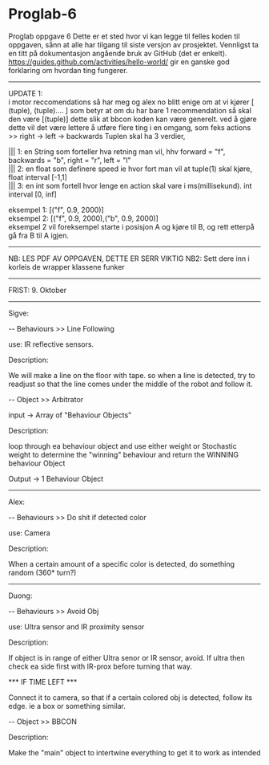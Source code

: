 # Proglab-6
Proglab oppgave 6 
Dette er et sted hvor vi kan legge til felles koden til oppgaven, sånn at alle har tilgang til siste versjon av prosjektet. Vennligst ta en titt på dokumentasjon angående bruk av GitHub (det er enkelt). https://guides.github.com/activities/hello-world/ gir en ganske god forklaring om hvordan ting fungerer.

-----------------------------------------------------------------------------------------

UPDATE 1:      
i motor reccomendations så har meg og alex no blitt enige om at vi kjører [ (tuple), (tuple).... ] som betyr at om du har bare 1 recommendation så skal den være [(tuple)] dette slik at bbcon koden kan være generelt. ved å gjøre dette vil det være lettere å utføre flere ting i en omgang, som feks actions >> right -> left -> backwards
Tuplen skal ha 3 verdier,  

||| 1: en String som forteller hva retning man vil, hhv forward = "f", backwards = "b", right = "r", left = "l"         
||| 2: en float som definere speed ie hvor fort man vil at tuple(1) skal kjøre, float interval [-1,1]  
||| 3: en int som fortell hvor lenge en action skal vare i ms(millisekund). int interval [0, inf]

eksempel 1: [("f", 0.9, 2000)]         
eksempel 2: [("f", 0.9, 2000),("b", 0.9, 2000)]          
eksempel 2 vil foreksempel starte i posisjon A og kjøre til B, og rett etterpå gå fra B til A igjen.

-----------------------------------------------------------------------------------------
NB: LES PDF AV OPPGAVEN, DETTE ER SERR VIKTIG
NB2: Sett dere inn i korleis de wrapper klassene funker

*******

FRIST:   9. Oktober

*******

Sigve:

-- Behaviours >> Line Following

use: IR reflective sensors.

Description:

We will make a line on the floor with tape. so when a line is detected, try to readjust
so that the line comes under the middle of the robot and follow it.


-- Object >> Arbitrator

input -> Array of "Behaviour Objects"

Description:

loop through ea behaviour object and use either weight or Stochastic weight to determine
the "winning" behaviour and return the WINNING behaviour Object

Output -> 1 Behaviour Object

----------------------------------------------------------------------------------------

Alex:

-- Behaviours >> Do shit if detected color

use: Camera

Description:

When a certain amount of a specific color is detected, do something random (360* turn?)

---------------------------------------------------------------------------------------

Duong:

-- Behaviours >> Avoid Obj

use: Ultra sensor and IR proximity sensor

Description:

If object is in range of either Ultra senor or IR sensor, avoid. If ultra then check ea
side first with IR-prox before turning that way.

*** IF TIME LEFT ***

Connect it to camera, so that if a certain colored obj is detected, follow its edge. ie
a box or something similar.


-- Object  >> BBCON

Description:

Make the "main" object to intertwine everything to get it to work as intended
